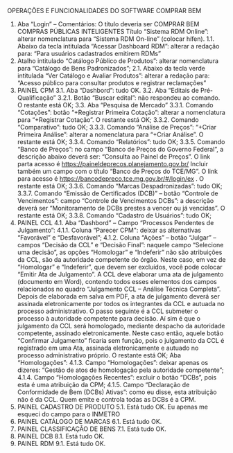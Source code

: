 OPERAÇÕES E FUNCIONALIDADES DO
 SOFTWARE COMPRAR BEM

1.	Aba “Login” – 
Comentários: O título deveria ser 
COMPRAR BEM 
COMPRAS PÚBLICAS INTELIGENTES
Título “Sistema RDM Online”: alterar nomenclatura para “Sistema RDM On-line” (colocar hífen).
1.1.	Abaixo da tecla intitulada “Acessar Dashboard RDM”: alterar a redação para:
“Para usuários cadastrados emitirem RDMs”
2.	Atalho intitulado “Catálogo Público de Produtos”: alterar nomenclatura para 
“Catálogo de Bens Padronizados”;
2.1.	Abaixo da tecla verde intitulada “Ver Catálogo e Avaliar Produtos”: alterar a redação para: “Acesso público para consultar produtos e registrar reclamações”
3.	PAINEL CPM
3.1.	Aba “Dashbord”: tudo OK.
3.2.	Aba “Editais de Pré-Qualificação”
3.2.1.	Botão “Buscar edital”: não respondeu ao comando. O restante está OK;
3.3.	Aba “Pesquisa de Mercado”
3.3.1.	Comando “Cotações”: botão “+Registrar Primeira Cotação”: alterar a nomenclatura para “+Registrar Cotação”. O restante está OK;
3.3.2.	Comando “Comparativo”: tudo OK;
3.3.3.	Comando “Análise de Preços”: “+Criar Primeira Análise”: alterar a nomenclatura para “+Criar Análise”. O restante está OK;
3.3.4.	Comando “Relatórios”: tudo OK;
3.3.5.	Comando “Banco de Preços”: no campo “Banco de Preços do Governo Federal”, a descrição abaixo deverá ser: “Consulta ao Painel de Preços”. O link parta acesso é https://paineldeprecos.planejamento.gov.br/ Incluir também um campo com o título “Banco de Preços do TCE/MG”. O link para acesso é https://bancodepreco.tce.mg.gov.br/#/login/ex . O restante está OK;
3.3.6.	Comando “Marcas Despadronizadas”: tudo OK;
3.3.7.	Comando “Emissão de Certificados (DCB)” – botão “Controle de Vencimentos”: campo “Controle de Vencimentos DCBs”: a descrição deverá ser “Monitoramento de DCBs prestes a vencer ou já vencidas”. O restante está OK;
3.3.8.	Comando “Cadastro de Usuários”: tudo OK;
4.	PAINEL CCL
4.1.	Aba “Dashbord” – Campo “Processos Pendentes de Julgamento”: 
4.1.1.	Coluna “Parecer CPM": deixar as alternativas “Favorável” e “Desfavorável”; 
4.1.2.	Coluna “Ações” – botão “Julgar” – campos “Decisão da CCL” e “Decisão Final”: naquele campo “Selecione uma decisão”, as opções “Homologar” e “Indeferir” não são atribuições da CCL, são da autoridade competente do órgão. Neste caso, em vez de “Homologar” e “Indeferir”, que devem ser excluídos, você pode colocar “Emitir Ata de Julgamento”. A CCL deve elaborar uma ata de julgamento (documento em Word), contendo todos esses elementos dos campos relacionados no quadro “Julgamento CCL – Análise Técnica Completa”. Depois de elaborada em salva em PDF, a ata de julgamento deverá ser assinada eletronicamente por todos os integrantes da CCL e autuada no processo administrativo. O passo seguinte é a CCL submeter o processo à autoridade competente para decisão. Aí sim é que o julgamento da CCL será homologado, mediante despacho da autoridade competente, assinado eletronicamente. Neste caso então, aquele botão “Confirmar Julgamento” ficaria sem função, pois o julgamento da CCL é registrado em uma Ata, assinada eletronicamente e autuado no processo administrativo próprio. O restante está OK;
Aba “Homologações”:
4.1.3.	Campo “Homologações”: deixar apenas os dizeres: “Gestão de atos de homologação pela autoridade competente”;
4.1.4.	Campo “Homologações Recentes”: excluir o botão “DCBs”, pois esta é uma atribuição da CPM;
4.1.5.	Campo “Declaração de Conformidade de Bem (DCBs) Ativas”: como eu disse, esta atribuição não é da CCL. Quem emite e controla todas as DCBs é a CPM.
5.	PAINEL CADASTRO DE PRODUTO
5.1.	Está tudo OK. Eu apenas me esqueci do campo para o INMETRO
6.	PAINEL CATÁLOGO DE MARCAS
6.1.	Está tudo OK.
7.	PAINEL CLASSIFICAÇÃO DE BENS
7.1.	Está tudo OK.
8.	PAINEL DCB
8.1.	Está tudo OK.
9.	PAINEL RDM
9.1.	Está tudo OK.


